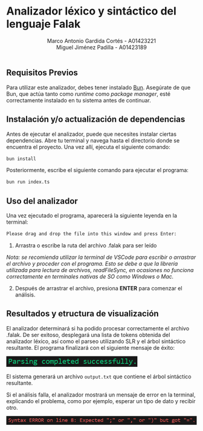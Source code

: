 # Analizador léxico y sintáctico del lenguaje Falak

<div align = "center">
    <div>
        Marco Antonio Gardida Cortés - A01423221
    </div>
    <div>
        Miguel Jiménez Padilla - A01423189
    </div>
</div>
<br/>

## Requisitos Previos

Para utilizar este analizador, debes tener instalado [Bun](https://bun.sh/docs/installation). Asegúrate de que Bun,  que actúa tanto como *runtime* como *package manager*, esté correctamente instalado en tu sistema antes de continuar.

## Instalación y/o actualización de dependencias

Antes de ejecutar el analizador, puede que necesites instalar ciertas dependencias. Abre tu terminal y navega hasta el directorio donde se encuentra el proyecto. Una vez allí, ejecuta el siguiente comando:

```bash
bun install
```
Posteriormente, escribe el siguiente comando para ejecutar el programa:

```bash
bun run index.ts
```


## Uso del analizador

Una vez ejecutado el programa, aparecerá la siguiente leyenda en la terminal:

```bash
Please drag and drop the file into this window and press Enter:
```

1. Arrastra o escribe la ruta del archivo .falak para ser leído

*Nota: se recomienda utilizar la terminal de VSCode para escribir o arrastrar el archivo y proceder con el programa. Esto se debe a que la librería utilizada para lectura de archivos, readFileSync, en ocasiones no funciona correctamente en terminales nativas de SO como Windows o Mac.*

2. Después de arrastrar el archivo, presiona **ENTER** para comenzar el análisis.

## Resultados y etructura de visualización

El analizador determinará si ha podido procesar correctamente el archivo .falak. De ser exitoso, desplegará  una lista de tokens obtenida del analizador léxico, así como el parseo utilizando SLR y el árbol sintáctico resultante. El programa finalizará con el siguiente mensaje de éxito:

![Success Message](SuccessMessage.png)

El sistema generará un archivo `output.txt` que contiene el árbol sintáctico resultante.

Si el análisis falla, el analizador mostrará un mensaje de error en la terminal, explicando el problema, como por ejemplo, esperar un tipo de dato y recibir otro.

![Error Message](ErrorMessage.png)

